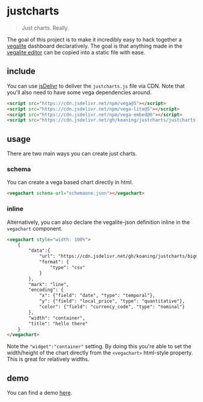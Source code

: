 # justcharts

> Just charts. Really.

The goal of this project is to make it incredibly easy to hack together a [vegalite](https://vega.github.io/vega-lite/) dashboard declaratively. The goal is that anything made in the [vegalite editor](https://vega.github.io/editor/#/) can be copied into a static file with ease.

## include 

You can use [jsDelivr](https://www.jsdelivr.com/?docs=gh) to deliver the `justcharts.js` file via CDN. Note
that you'll also need to have some vega dependencies around.

```html
<script src="https://cdn.jsdelivr.net/npm/vega@5"></script>
<script src="https://cdn.jsdelivr.net/npm/vega-lite@5"></script>
<script src="https://cdn.jsdelivr.net/npm/vega-embed@6"></script>
<script src="https://cdn.jsdelivr.net/gh/koaning/justcharts/justcharts.js"></script>
```

## usage

There are two main ways you can create just charts. 

### schema 

You can create a vega based chart directly in html. 

```html
<vegachart schema-url="schemaone.json"></vegachart>
```

### inline 

Alternatively, you can also declare the vegalite-json definition inline in the `vegachart` component. 

```html
<vegachart style="width: 100%">
    {
        "data":{
            "url": "https://cdn.jsdelivr.net/gh/koaning/justcharts/bigmac.csv",
            "format": {
                "type": "csv"
            }
        },
        "mark": "line",
        "encoding": {
            "x": {"field": "date", "type": "temporal"},
            "y": {"field": "local_price", "type": "quantitative"},
            "color": {"field": "currency_code", "type": "nominal"}
        },
        "width": "container",
        "title": "hello there"
    }
</vegachart>
```

Note the `"widget":"container"` setting. By doing this you're able to set the width/height of the chart directly from the `<vegachart>` html-style property. This is great for relatively widths.

## demo 

You can find a demo [here](https://koaning.github.io/justcharts/).
